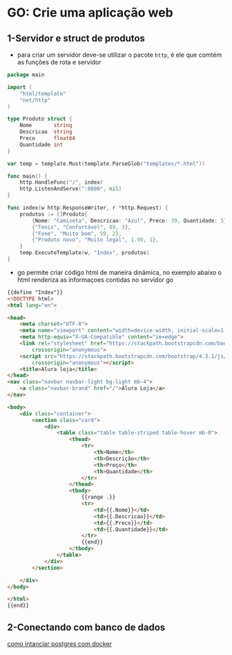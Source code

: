 # GO: Crie uma aplicação web

## 1-Servidor e struct de produtos
- para criar um servidor deve-se utilizar o pacote `http`, é ele que comtém as funções de rota e servidor

```go
package main

import (
	"html/template"
	"net/http"
)

type Produto struct {
	Nome       string
	Descricao  string
	Preco      float64
	Quantidade int
}

var temp = template.Must(template.ParseGlob("templates/*.html"))

func main() {
	http.HandleFunc("/", index)
	http.ListenAndServe(":8000", nil)
}

func index(w http.ResponseWriter, r *http.Request) {
	produtos := []Produto{
		{Nome: "Camiseta", Descricao: "Azul", Preco: 39, Quantidade: 5},
		{"Tenis", "Confortável", 89, 3},
		{"Fone", "Muito bom", 59, 2},
		{"Produto novo", "Muito legal", 1.99, 1},
	}
	temp.ExecuteTemplate(w, "Index", produtos)
}
```

- go permite criar código html de maneira dinâmica, no exemplo abaixo o html renderiza as informaçoes contidas no servidor go

```html
{{define "Index"}}
<!DOCTYPE html>
<html lang="en">

<head>
    <meta charset="UTF-8">
    <meta name="viewport" content="width=device-width, initial-scale=1.0">
    <meta http-equiv="X-UA-Compatible" content="ie=edge">
    <link rel="stylesheet" href="https://stackpath.bootstrapcdn.com/bootstrap/4.3.1/css/bootstrap.min.css" integrity="sha384-ggOyR0iXCbMQv3Xipma34MD+dH/1fQ784/j6cY/iJTQUOhcWr7x9JvoRxT2MZw1T"
        crossorigin="anonymous">
    <script src="https://stackpath.bootstrapcdn.com/bootstrap/4.3.1/js/bootstrap.min.js" integrity="sha384-JjSmVgyd0p3pXB1rRibZUAYoIIy6OrQ6VrjIEaFf/nJGzIxFDsf4x0xIM+B07jRM"
        crossorigin="anonymous"></script>
    <title>Alura loja</title>
</head>
<nav class="navbar navbar-light bg-light mb-4">
    <a class="navbar-brand" href="/">Alura Loja</a>
</nav>

<body>
    <div class="container">
        <section class="card">
            <div>
                <table class="table table-striped table-hover mb-0">
                    <thead>
                        <tr>
                            <th>Nome</th>
                            <th>Descrição</th>
                            <th>Preço</th>
                            <th>Quantidade</th>
                        </tr>
                    </thead>
                    <tbody>
                        {{range .}}
                        <tr>
                            <td>{{.Nome}}</td>
                            <td>{{.Descricao}}</td>
                            <td>{{.Preco}}</td>
                            <td>{{.Quantidade}}</td>
                        </tr>
                        {{end}}
                    </tbody>
                </table>
            </div>
        </section>

    </div>
</body>

</html>
{{end}}
```

## 2-Conectando com banco de dados

[como intanciar postgres com docker](https://cursos.alura.com.br/forum/topico-dica-postgres-com-docker-204423)


